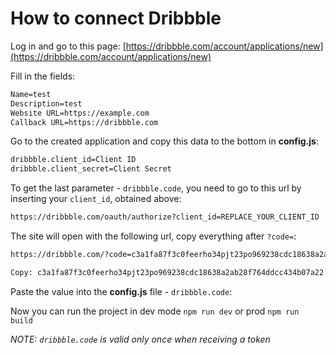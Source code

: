 # How to connect Dribbble

Log in and go to this page:
[https://dribbble.com/account/applications/new](https://dribbble.com/account/applications/new)

Fill in the fields:

```markdown
Name=test
Description=test
Website URL=https://example.com
Callback URL=https://dribbble.com
```

Go to the created application and copy this data to the bottom in **config.js**:

```markdown
dribbble.client_id=Client ID
dribbble.client_secret=Client Secret
```

To get the last parameter - `dribbble.code`, you need to go to this
url by inserting your `client_id`, obtained above:

```markdown
https://dribbble.com/oauth/authorize?client_id=REPLACE_YOUR_CLIENT_ID
```

The site will open with the following url, copy everything after `?code=`:

```markdown
https://dribbble.com/?code=c3a1fa87f3c0feerho34pjt23po969238cdc18638a2ab28f764ddcc434b07a22

Copy: c3a1fa87f3c0feerho34pjt23po969238cdc18638a2ab28f764ddcc434b07a22
```

Paste the value into the **config.js** file - `dribbble.code`:

Now you can run the project in dev mode `npm run dev` or prod `npm run build`

*NOTE: `dribbble.code` is valid only once when receiving a token*
